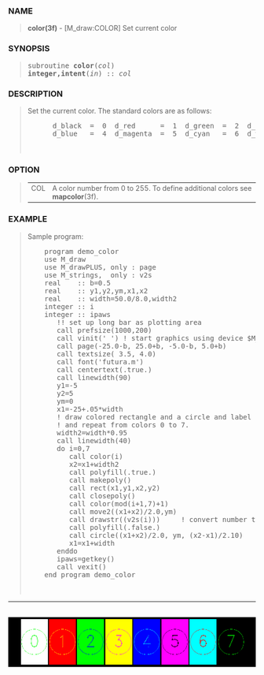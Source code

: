 <?
<body>
  <a name="top" id="top"></a>
  <div id="Container">
    <div id="Content">
      <div class="c69">
      </div><a name="0"></a>
      <h3><a name="0">NAME</a></h3>
      <blockquote>
        <b>color(3f)</b> - [M_draw:COLOR] Set current color <b></b>
      </blockquote><a name="contents" id="contents"></a>
      <h3><a name="5">SYNOPSIS</a></h3>
      <blockquote>
        <pre>
subroutine <b>color</b>(<i>col</i>)
<b>integer,intent</b>(<i>in</i>) :: <i>col</i>
</pre>
      </blockquote><a name="2"></a>
      <h3><a name="2">DESCRIPTION</a></h3>
      <blockquote>
        <p>Set the current color. The standard colors are as follows:</p>
        <pre>
      d_black  =  0  d_red      =  1  d_green  =  2  d_yellow  =  3
      d_blue   =  4  d_magenta  =  5  d_cyan   =  6  d_white   =  7
<br />
</pre>
      </blockquote><a name="3"></a>
      <h3><a name="3">OPTION</a></h3>
      <blockquote>
        <table cellpadding="3">
          <tr valign="top">
            <td class="c70" width="6%" nowrap="nowrap">COL</td>
            <td valign="bottom">A color number from 0 to 255. To define additional colors see <b>mapcolor</b>(3f).</td>
          </tr>
        </table>
      </blockquote><a name="4"></a>
      <h3><a name="4">EXAMPLE</a></h3>
      <blockquote>
        Sample program:
        <pre>
    program demo_color
    use M_draw
    use M_drawPLUS, only : page
    use M_strings,  only : v2s
    real    :: b=0.5
    real    :: y1,y2,ym,x1,x2
    real    :: width=50.0/8.0,width2
    integer :: i
    integer :: ipaws
       !! set up long bar as plotting area
       call prefsize(1000,200)
       call vinit(' ') ! start graphics using device $M_draw_DEVICE
       call page(-25.0-b, 25.0+b, -5.0-b, 5.0+b)
       call textsize( 3.5, 4.0)
       call font('futura.m')
       call centertext(.true.)
       call linewidth(90)
       y1=-5
       y2=5
       ym=0
       x1=-25+.05*width
       ! draw colored rectangle and a circle and label center of circle
       ! and repeat from colors 0 to 7.
       width2=width*0.95
       call linewidth(40)
       do i=0,7
          call color(i)
          x2=x1+width2
          call polyfill(.true.)
          call makepoly()
          call rect(x1,y1,x2,y2)
          call closepoly()
          call color(mod(i+1,7)+1)
          call move2((x1+x2)/2.0,ym)
          call drawstr((v2s(i)))     ! convert number to string and draw it
          call polyfill(.false.)
          call circle((x1+x2)/2.0, ym, (x2-x1)/2.10)
          x1=x1+width
       enddo
       ipaws=getkey()
       call vexit()
    end program demo_color
<br />
</pre>
      </blockquote>
      <hr />
      <br />
      <div class="c69"><img src="../images/color.3m_draw.gif" /></div>
    </div>
  </div>
</body>
